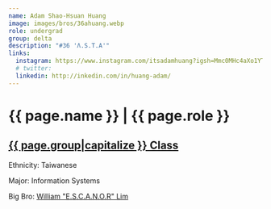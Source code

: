```yaml
---
name: Adam Shao-Hsuan Huang
image: images/bros/36ahuang.webp
role: undergrad
group: delta
description: "#36 'Λ.S.T.A'"
links:
  instagram: https://www.instagram.com/itsadamhuang?igsh=Mmc0MHc4aXo1YTQ5&utm_source=qr
  # twitter: 
  linkedin: http://inkedin.com/in/huang-adam/
---
```


# {{ page.name }} | {{ page.role }} 
    
## [{{ page.group|capitalize }} Class](/brothers/{{page.group}}s)
    
Ethnicity: Taiwanese

Major: Information Systems

Big Bro: [William "E.S.C.A.N.O.R" Lim](32wlim)


